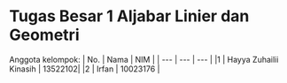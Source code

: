 # Tugas Besar 1 Aljabar Linier dan Geometri
Anggota kelompok:
| No. | Nama | NIM |
| --- | --- | --- |
|1 | Hayya Zuhailii Kinasih | 13522102|
|2 | Irfan | 10023176 |

